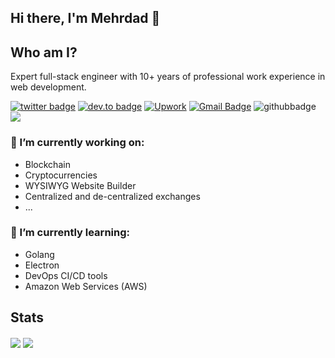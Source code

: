 ## Hi there, I'm Mehrdad 👋

<!--
**dadwic/dadwic** is a ✨ _special_ ✨ repository because its `README.md` (this file) appears on your GitHub profile.

Here are some ideas to get you started:

- 🔭 I’m currently working on ...
- 🌱 I’m currently learning ...
- 👯 I’m looking to collaborate on ...
- 🤔 I’m looking for help with ...
- 💬 Ask me about ...
- 📫 How to reach me: ...
- 😄 Pronouns: ...
- ⚡ Fun fact: ...
-->

## Who am I?
Expert full-stack engineer with 10+ years of professional work experience in web development.

[![twitter badge](https://img.shields.io/badge/-@dadwic-%231FA1F1?style=flat&logo=twitter&logoColor=white)](https://twitter.com/dadwic)
[![dev.to badge](https://img.shields.io/badge/-dadwic-%230177B5?style=flat&logo=linkedin)](https://www.linkedin.com/in/dadwic)
[![Upwork](https://img.shields.io/badge/UpWork-6FDA44?style=flat&logo=Upwork&logoColor=white)](https://www.upwork.com/freelancers/dadwic)
[![Gmail Badge](https://img.shields.io/badge/-Gmail-c14438?style=flat-square&logo=Gmail&logoColor=white&link=mailto:dadwic0@gmail.com)](mailto:dadwic0@gmail.com)
![githubbadge](https://img.shields.io/github/followers/dadwic?style=social)
![](https://komarev.com/ghpvc/?username=dadwic&color=brightgreen&style=flat)

### 🔭 I’m currently working on:
- Blockchain
- Cryptocurrencies
- WYSIWYG Website Builder
- Centralized and de-centralized exchanges
- ...

### 🌱 I’m currently learning:
- Golang
- Electron
- DevOps CI/CD tools
- Amazon Web Services (AWS)

## Stats
<p>
  <img align="center" src="https://github-readme-stats.vercel.app/api?username=dadwic&count_private=true&show_icons=true&theme=dracula"/>
  <img align="center" src="https://github-readme-stats.vercel.app/api/top-langs/?username=dadwic&layout=compact&theme=dracula"/>
</p>
